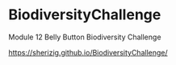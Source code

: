 # BiodiversityChallenge
Module 12 Belly Button Biodiversity Challenge



https://sherizig.github.io/BiodiversityChallenge/ 
